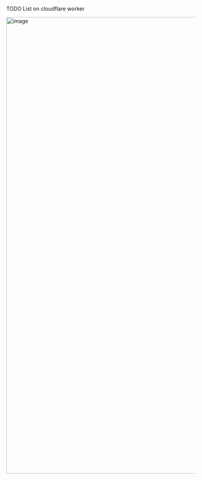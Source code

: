 TODO List on cloudflare worker

<img width="1216" alt="image" src="https://github.com/user-attachments/assets/e3a62363-ba5f-4e15-b7ed-e0b3ac2662a9">
